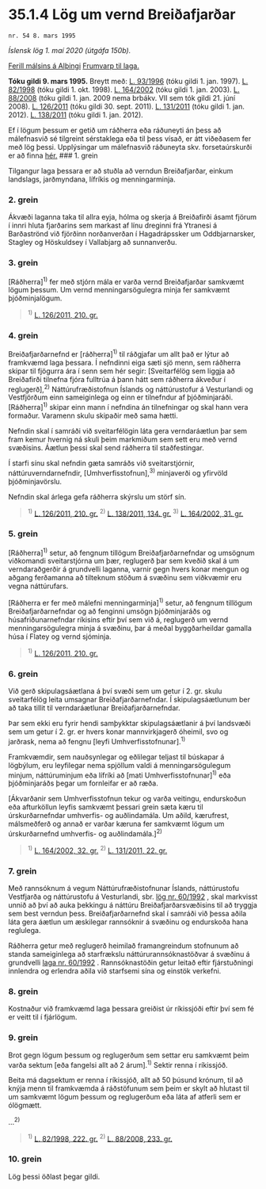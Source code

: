 # 35.1.4 Lög um vernd Breiðafjarðar

`nr. 54 8. mars 1995`

_Íslensk lög 1. maí 2020 (útgáfa 150b)._

[Ferill málsins á Alþingi](https://www.althingi.is/thingstorf/thingmalalistar-eftir-thingum/ferill/?ltg=118&mnr=206)
[Frumvarp til laga.](https://www.althingi.is/altext/118/s/0232.html)

**Tóku gildi 9. mars 1995.**
Breytt með:
[L. 93/1996](https://althingi.is/altext/stjt/1996.093.html) (tóku gildi 1. jan. 1997).
[L. 82/1998](https://althingi.is/altext/stjt/1998.082.html) (tóku gildi 1. okt. 1998).
[L. 164/2002](https://althingi.is/altext/stjt/2002.164.html) (tóku gildi 1. jan. 2003).
[L. 88/2008](https://althingi.is/altext/stjt/2008.088.html) (tóku gildi 1. jan. 2009 nema brbákv. VII sem tók gildi 21. júní 2008).
[L. 126/2011](https://althingi.is/altext/stjt/2011.126.html) (tóku gildi 30. sept. 2011).
[L. 131/2011](https://althingi.is/altext/stjt/2011.131.html) (tóku gildi 1. jan. 2012).
[L. 138/2011](https://althingi.is/altext/stjt/2011.138.html) (tóku gildi 1. jan. 2012).

Ef í lögum þessum er getið um ráðherra eða ráðuneyti án þess að málefnasvið sé tilgreint sérstaklega eða til þess vísað, er átt viðeðasem fer með lög þessi. Upplýsingar um málefnasvið ráðuneyta skv. forsetaúrskurði er að finna [hér.](2018119.md) ### 1. grein

Tilgangur laga þessara er að stuðla að verndun Breiðafjarðar, einkum landslags, jarðmyndana, lífríkis og menningarminja.

### 2. grein

Ákvæði laganna taka til allra eyja, hólma og skerja á Breiðafirði ásamt fjörum í innri hluta fjarðarins sem markast af línu dreginni frá Ytranesi á Barðaströnd við fjörðinn norðanverðan í Hagadrápssker um Oddbjarnarsker, Stagley og Höskuldsey í Vallabjarg að sunnanverðu.

### 3. grein

[Ráðherra]<sup>1)</sup> fer með stjórn mála er varða vernd Breiðafjarðar samkvæmt lögum þessum. Um vernd menningarsögulegra minja fer samkvæmt þjóðminjalögum.

> <sup>1)</sup> [L. 126/2011, 210. gr.](https://althingi.is/altext/stjt/2011.126.html)

### 4. grein

Breiðafjarðarnefnd er [ráðherra]<sup>1)</sup> til ráðgjafar um allt það er lýtur að framkvæmd laga þessara. Í nefndinni eiga sæti sjö menn, sem ráðherra skipar til fjögurra ára í senn sem hér segir: [Sveitarfélög sem liggja að Breiðafirði tilnefna fjóra fulltrúa á þann hátt sem ráðherra ákveður í reglugerð],<sup>2)</sup> Náttúrufræðistofnun Íslands og náttúrustofur á Vesturlandi og Vestfjörðum einn sameiginlega og einn er tilnefndur af þjóðminjaráði. [Ráðherra]<sup>1)</sup> skipar einn mann í nefndina án tilnefningar og skal hann vera formaður. Varamenn skulu skipaðir með sama hætti.

Nefndin skal í samráði við sveitarfélögin láta gera verndaráætlun þar sem fram kemur hvernig ná skuli þeim markmiðum sem sett eru með vernd svæðisins. Áætlun þessi skal send ráðherra til staðfestingar.

Í starfi sínu skal nefndin gæta samráðs við sveitarstjórnir, náttúruverndarnefndir, [Umhverfisstofnun],<sup>3)</sup> minjaverði og yfirvöld þjóðminjavörslu.

Nefndin skal árlega gefa ráðherra skýrslu um störf sín.

> <sup>1)</sup> [L. 126/2011, 210. gr.](https://althingi.is/altext/stjt/2011.126.html) <sup>2)</sup> [L. 138/2011, 134. gr.](https://althingi.is/altext/stjt/2011.138.html#G134) <sup>3)</sup> [L. 164/2002, 31. gr.](https://althingi.is/altext/stjt/2002.164.html)

### 5. grein

[Ráðherra]<sup>1)</sup> setur, að fengnum tillögum Breiðafjarðarnefndar og umsögnum viðkomandi sveitarstjórna um þær, reglugerð þar sem kveðið skal á um verndaraðgerðir á grundvelli laganna, varnir gegn hvers konar mengun og aðgang ferðamanna að tilteknum stöðum á svæðinu sem viðkvæmir eru vegna náttúrufars.

[Ráðherra er fer með málefni menningarminja]<sup>1)</sup> setur, að fengnum tillögum Breiðafjarðarnefndar og að fenginni umsögn þjóðminjaráðs og húsafriðunarnefndar ríkisins eftir því sem við á, reglugerð um vernd menningarsögulegra minja á svæðinu, þar á meðal byggðarheildar gamalla húsa í Flatey og vernd sjóminja.

> <sup>1)</sup> [L. 126/2011, 210. gr.](https://althingi.is/altext/stjt/2011.126.html)

### 6. grein

Við gerð skipulagsáætlana á því svæði sem um getur í 2. gr. skulu sveitarfélög leita umsagnar Breiðafjarðarnefndar. Í skipulagsáætlunum ber að taka tillit til verndaráætlunar Breiðafjarðarnefndar.

Þar sem ekki eru fyrir hendi samþykktar skipulagsáætlanir á því landsvæði sem um getur í 2. gr. er hvers konar mannvirkjagerð óheimil, svo og jarðrask, nema að fengnu [leyfi Umhverfisstofnunar].<sup>1)</sup> 

Framkvæmdir, sem nauðsynlegar og eðlilegar teljast til búskapar á lögbýlum, eru leyfilegar nema spjöllum valdi á menningarsögulegum minjum, náttúruminjum eða lífríki að [mati Umhverfisstofnunar]<sup>1)</sup> eða þjóðminjaráðs þegar um fornleifar er að ræða.

[Ákvarðanir sem Umhverfisstofnun tekur og varða veitingu, endurskoðun eða afturköllun leyfis samkvæmt þessari grein sæta kæru til úrskurðarnefndar umhverfis- og auðlindamála. Um aðild, kærufrest, málsmeðferð og annað er varðar kæruna fer samkvæmt lögum um úrskurðarnefnd umhverfis- og auðlindamála.]<sup>2)</sup> 

> <sup>1)</sup> [L. 164/2002, 32. gr.](https://althingi.is/altext/stjt/2002.164.html) <sup>2)</sup> [L. 131/2011, 22. gr.](https://althingi.is/altext/stjt/2011.131.html)

### 7. grein

Með rannsóknum á vegum Náttúrufræðistofnunar Íslands, náttúrustofu Vestfjarða og náttúrustofu á Vesturlandi, sbr. [lög nr. 60/1992](1992060.md) , skal markvisst unnið að því að auka þekkingu á náttúru Breiðafjarðarsvæðisins til að tryggja sem best verndun þess. Breiðafjarðarnefnd skal í samráði við þessa aðila láta gera áætlun um æskilegar rannsóknir á svæðinu og endurskoða hana reglulega.

Ráðherra getur með reglugerð heimilað framangreindum stofnunum að standa sameiginlega að starfrækslu náttúrurannsóknastöðvar á svæðinu á grundvelli [laga nr. 60/1992](1992060.md) . Rannsóknastöðin getur leitað eftir fjárstuðningi innlendra og erlendra aðila við starfsemi sína og einstök verkefni.

### 8. grein

Kostnaður við framkvæmd laga þessara greiðist úr ríkissjóði eftir því sem fé er veitt til í fjárlögum.

### 9. grein

Brot gegn lögum þessum og reglugerðum sem settar eru samkvæmt þeim varða sektum [eða fangelsi allt að 2 árum].<sup>1)</sup> Sektir renna í ríkissjóð.

Beita má dagsektum er renna í ríkissjóð, allt að 50 þúsund krónum, til að knýja menn til framkvæmda á ráðstöfunum sem þeim er skylt að hlutast til um samkvæmt lögum þessum og reglugerðum eða láta af atferli sem er ólögmætt.

…<sup>2)</sup> 

> <sup>1)</sup> [L. 82/1998, 222. gr.](https://althingi.is/altext/stjt/1998.082.html) <sup>2)</sup> [L. 88/2008, 233. gr.](https://althingi.is/altext/stjt/2008.088.html#G233)

### 10. grein

Lög þessi öðlast þegar gildi.
